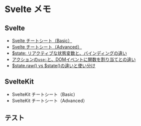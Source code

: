 # Svelte メモ


## Svelte
- [Svelte チートシート（Basic）](./basic-svelte-cheat-sheet.md)
- [Svelte チートシート（Advanced）](./advanced-svelte-cheat-sheet.md)
- [$state: リアクティブな状態変数と、バインディングの違い](./reactive-state-variables-vs-bindings.md)
- [アクションの`use:`と、DOMイベントに関数を割り当てとの違い](./action-use-vs-function-to-a-dom-event.md)
- [$state.raw() vs $state()の違いと使い分け](./raw-state-explained.md)



## SvelteKit
- SvelteKit チートシート（Basic）
- SvelteKit チートシート（Advanced）


## テスト


